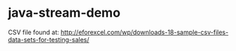 # java-stream-demo

CSV file found at: http://eforexcel.com/wp/downloads-18-sample-csv-files-data-sets-for-testing-sales/
